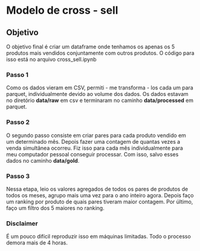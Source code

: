 # Modelo de cross - sell

## Objetivo

O objetivo final é criar um dataframe onde tenhamos os apenas os 5 produtos mais vendidos conjuntamente com outros produtos. O código para isso está no arquivo cross_sell.ipynb

### Passo 1
Como os dados vieram em CSV, permiti - me transforma - los cada um para parquet, individualmente devido ao volume dos dados. Os dados estavam no diretório **data/raw** em csv e terminaram no caminho **data/processed** em parquet.

### Passo 2
O segundo passo consiste em criar pares para cada produto vendido em um determinado mês. Depois fazer uma contagem de quantas vezes a venda simultânea ocorreu. Fiz isso para cada mês individualmente para meu computador pessoal conseguir processar. Com isso, salvo esses dados no caminho **data/gold**.

### Passo 3
Nessa etapa, leio os valores agregados de todos os pares de produtos de todos os meses, agrupo mais uma vez para o ano inteiro agora. Depois faço um ranking por produto de quais pares tiveram maior contagem. Por último, faço um filtro dos 5 maiores no ranking.


### Disclaimer
É um pouco difícil reproduzir isso em máquinas limitadas. Todo o processo demora mais de 4 horas.
